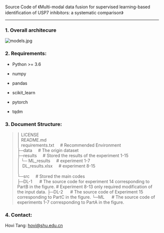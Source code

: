 Source Code of 《Multi-modal data fusion for supervised learning-based identification of USP7 inhibitors: a systematic comparison》

---

### 1. Overall architecure

![models.jpg](https://s2.loli.net/2022/06/19/m5AThJk9MV87uqx.jpg)


### 2. Requirements:

- Python >= 3.6

- numpy

- pandas

- scikit_learn

- pytorch

- tqdm

  

### 3. Document Structure:

> │  LICENSE </br>
> │  README.md </br>
> │  requirements.txt&nbsp;&nbsp;&nbsp;&nbsp;&nbsp;# Recommended Environment </br>
> ├─data&nbsp;&nbsp;&nbsp;&nbsp;&nbsp;# The origin dataset</br>
> ├─results&nbsp;&nbsp;&nbsp;&nbsp;&nbsp;# Stored the results of the experiment 1-15</br>
> │       └─&nbsp;ML_results&nbsp;&nbsp;&nbsp;&nbsp;&nbsp;#  experiment 1-7</br>
> │&nbsp;&nbsp;DL_results.xlsx&nbsp;&nbsp;&nbsp;&nbsp;&nbsp;#  experiment 8-15</br>
> │      </br>
> └─src&nbsp;&nbsp;&nbsp;&nbsp;&nbsp;# Stored the main codes</br>
>     ├─DL-1&nbsp;&nbsp;&nbsp;&nbsp;&nbsp;   #  The source code for experiment 14 corresponding to PartB in the figure. 
>                                            #  Experiment 8-13 only required modification of the input data.
>     ├─DL-2&nbsp;&nbsp;&nbsp;&nbsp;&nbsp;   #  The source code of Experiment 15 corresponding to PartC in the figure.
>     └─ML&nbsp;&nbsp;&nbsp;&nbsp;&nbsp;     #  The source code of experiments 1-7 corresponding to PartA in the figure.

 

### 4. Contact:

Hovi Tang: hovi@shu.edu.cn
